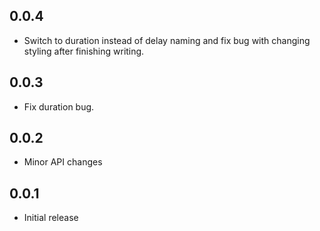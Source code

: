 ## 0.0.4

* Switch to duration instead of delay naming and fix bug with changing styling after finishing writing.

## 0.0.3

* Fix duration bug.

## 0.0.2

* Minor API changes

## 0.0.1

* Initial release
